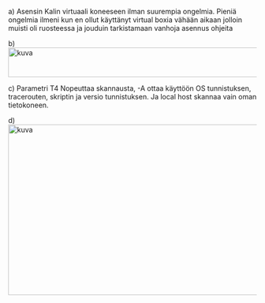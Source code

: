 a)
Asensin Kalin virtuaali koneeseen ilman suurempia ongelmia. Pieniä ongelmia ilmeni kun en ollut käyttänyt virtual boxia vähään aikaan jolloin muisti oli ruosteessa ja jouduin tarkistamaan vanhoja asennus ohjeita

b)
<img width="629" height="60" alt="kuva" src="https://github.com/user-attachments/assets/270f78d1-8445-4bd1-bad1-362a5e99c53c" />

c)
Parametri T4 Nopeuttaa skannausta, -A ottaa käyttöön OS tunnistuksen, tracerouten, skriptin ja versio tunnistuksen. Ja local host skannaa vain oman tietokoneen.

d)
<img width="930" height="346" alt="kuva" src="https://github.com/user-attachments/assets/6b35ec10-4355-41ed-9abb-5209d84067c9" />
